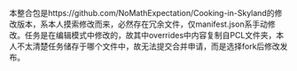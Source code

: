 本整合包是https://github.com/NoMathExpectation/Cooking-in-Skyland的修改版本，系本人摸索修改而来，必然存在冗余文件，仅manifest.json系手动修改。任务是在编辑模式中修改的，故其中overrides中内容复制自PCL文件夹，本人不太清楚任务储存于哪个文件中，故无法提交合并申请，而是选择fork后修改发布。